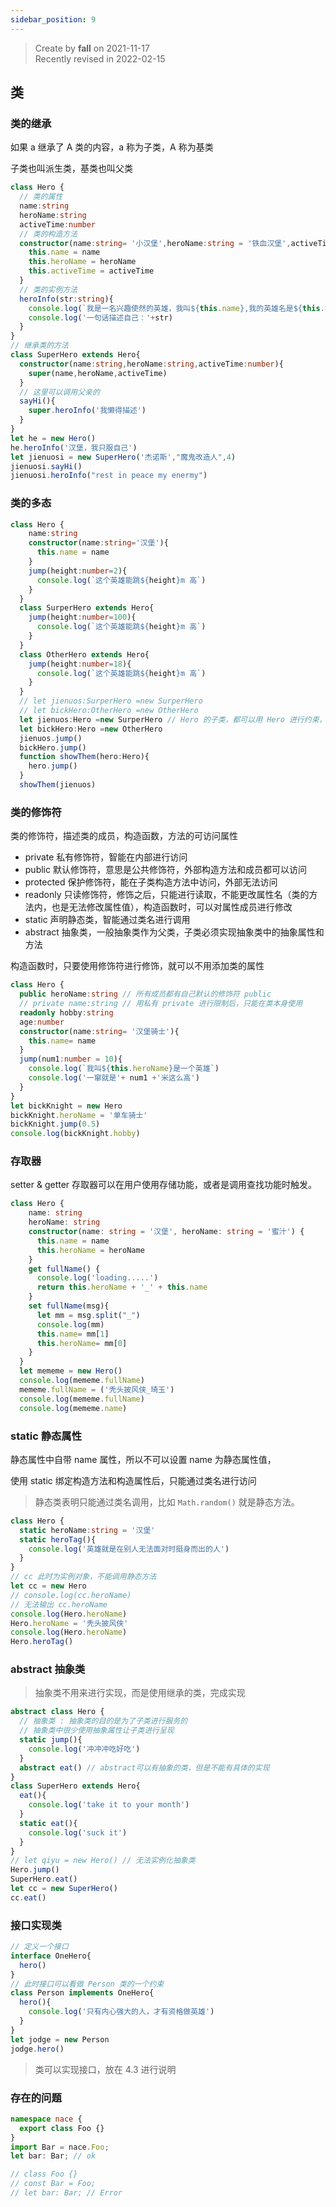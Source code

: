 ```yaml
---
sidebar_position: 9
---
```


> Create by **fall** on 2021-11-17<br/>
> Recently revised in 2022-02-15

## 类

### 类的继承

如果 a 继承了 A 类的内容，a 称为子类，A 称为基类

子类也叫派生类，基类也叫父类

```ts
class Hero {
  // 类的属性
  name:string
  heroName:string
  activeTime:number
  // 类的构造方法
  constructor(name:string= '小汉堡',heroName:string = '铁血汉堡',activeTime:number = 2){
    this.name = name
    this.heroName = heroName
    this.activeTime = activeTime
  }
  // 类的实例方法
  heroInfo(str:string){
    console.log(`我是一名兴趣使然的英雄，我叫${this.name},我的英雄名是${this.heroName},我已经活跃了${this.activeTime}年`)
    console.log('一句话描述自己：'+str)
  }
}
// 继承类的方法
class SuperHero extends Hero{
  constructor(name:string,heroName:string,activeTime:number){
    super(name,heroName,activeTime)
  }
  // 这里可以调用父亲的
  sayHi(){
    super.heroInfo('我懒得描述')
  }
}
let he = new Hero()
he.heroInfo('汉堡，我只服自己')
let jienuosi = new SuperHero('杰诺斯',"魔鬼改造人",4)
jienuosi.sayHi()
jienuosi.heroInfo("rest in peace my enermy")
```

### 类的多态

```ts
class Hero {
    name:string
    constructor(name:string='汉堡'){
      this.name = name
    }
    jump(height:number=2){
      console.log(`这个英雄能跳${height}m 高`)
    }
  }
  class SurperHero extends Hero{
    jump(height:number=100){
      console.log(`这个英雄能跳${height}m 高`)
    }
  }
  class OtherHero extends Hero{
    jump(height:number=18){
      console.log(`这个英雄能跳${height}m 高`)
    }
  }
  // let jienuos:SurperHero =new SurperHero
  // let bickHero:OtherHero =new OtherHero
  let jienuos:Hero =new SurperHero // Hero 的子类，都可以用 Hero 进行约束，但是调用的时候是调用的子类方法
  let bickHero:Hero =new OtherHero
  jienuos.jump()
  bickHero.jump()
  function showThem(hero:Hero){
    hero.jump()
  }
  showThem(jienuos)
```

### 类的修饰符

类的修饰符，描述类的成员，构造函数，方法的可访问属性

- private 私有修饰符，智能在内部进行访问
- public 默认修饰符，意思是公共修饰符，外部构造方法和成员都可以访问
- protected 保护修饰符，能在子类构造方法中访问，外部无法访问
- readonly 只读修饰符，修饰之后，只能进行读取，不能更改属性名（类的方法内，也是无法修改属性值），构造函数时，可以对属性成员进行修改
- static 声明静态类，智能通过类名进行调用
- abstract 抽象类，一般抽象类作为父类，子类必须实现抽象类中的抽象属性和方法

构造函数时，只要使用修饰符进行修饰，就可以不用添加类的属性

```ts
class Hero {
  public heroName:string // 所有成员都有自己默认的修饰符 public 
  // private name:string // 用私有 private 进行限制后，只能在类本身使用
  readonly hobby:string 
  age:number
  constructor(name:string= '汉堡骑士'){
    this.name= name
  }
  jump(num1:number = 10){
    console.log(`我叫${this.heroName}是一个英雄`)
    console.log('一窜就是'+ num1 +'米这么高')
  }
}
let bickKnight = new Hero
bickKnight.heroName = '单车骑士'
bickKnight.jump(0.5)
console.log(bickKnight.hobby)
```

### 存取器  

setter & getter 存取器可以在用户使用存储功能，或者是调用查找功能时触发。

```ts
class Hero {
    name: string
    heroName: string
    constructor(name: string = '汉堡', heroName: string = '蜜汁') {
      this.name = name
      this.heroName = heroName
    }
    get fullName() {
      console.log('loading.....')
      return this.heroName + '_' + this.name 
    }
    set fullName(msg){
      let mm = msg.split("_")
      console.log(mm)
      this.name= mm[1]
      this.heroName= mm[0]
    }
  }
  let mememe = new Hero()
  console.log(mememe.fullName)
  mememe.fullName = ('秃头披风侠_琦玉')
  console.log(mememe.fullName)
  console.log(mememe.name)
```

### static 静态属性

静态属性中自带 name 属性，所以不可以设置 name 为静态属性值，

使用 static 绑定构造方法和构造属性后，只能通过类名进行访问

> 静态类表明只能通过类名调用，比如 `Math.random()` 就是静态方法。

```ts
class Hero {
  static heroName:string = '汉堡'
  static heroTag(){
    console.log('英雄就是在别人无法面对时挺身而出的人')
  }
}
// cc 此时为实例对象，不能调用静态方法
let cc = new Hero
// console.log(cc.heroName)
// 无法输出 cc.heroName
console.log(Hero.heroName)
Hero.heroName = '秃头披风侠'
console.log(Hero.heroName)
Hero.heroTag()
```

### abstract 抽象类

> 抽象类不用来进行实现，而是使用继承的类，完成实现

```ts
abstract class Hero {
  // 抽象类 : 抽象类的目的是为了子类进行服务的
  // 抽象类中很少使用抽象属性让子类进行呈现
  static jump(){
    console.log('冲冲冲吃好吃')
  }
  abstract eat() // abstract可以有抽象的类，但是不能有具体的实现
}
class SuperHero extends Hero{
  eat(){
    console.log('take it to your month')
  }
  static eat(){
    console.log('suck it')
  }
}
// let qiyu = new Hero() // 无法实例化抽象类
Hero.jump()
SuperHero.eat()
let cc = new SuperHero()
cc.eat()
```

### 接口实现类

```ts
// 定义一个接口
interface OneHero{
  hero()
}
// 此时接口可以看做 Person 类的一个约束
class Person implements OneHero{
  hero(){
    console.log('只有内心强大的人，才有资格做英雄')
  }
}
let jodge = new Person
jodge.hero()
```

> 类可以实现接口，放在 4.3 进行说明

### 存在的问题

```ts
namespace nace {
  export class Foo {}
}
import Bar = nace.Foo;
let bar: Bar; // ok

// class Foo {}
// const Bar = Foo;
// let bar: Bar; // Error
```

